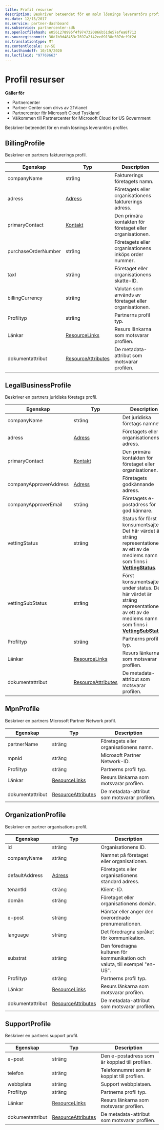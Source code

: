 ```yaml
---
title: Profil resurser
description: Beskriver beteendet för en moln lösnings leverantörs profiler.
ms.date: 12/15/2017
ms.service: partner-dashboard
ms.subservice: partnercenter-sdk
ms.openlocfilehash: e0561278995f4f9747320866b51de57efea8f712
ms.sourcegitcommit: 30d1b9d48453c7697a2f42ee09138e507dcf9f2d
ms.translationtype: MT
ms.contentlocale: sv-SE
ms.lasthandoff: 10/19/2020
ms.locfileid: "97769663"
---
```

# <a name="profile-resources"></a>Profil resurser

**Gäller för**

- Partnercenter
- Partner Center som drivs av 21Vianet
- Partnercenter för Microsoft Cloud Tyskland
- Välkommen till Partnercenter för Microsoft Cloud for US Government

Beskriver beteendet för en moln lösnings leverantörs profiler.

## <a name="billingprofile"></a>BillingProfile

Beskriver en partners fakturerings profil.

| Egenskap            | Typ                                                           | Description                                                 |
|---------------------|----------------------------------------------------------------|-------------------------------------------------------------|
| companyName         | sträng                                                         | Fakturerings företagets namn.                                   |
| adress             | [Adress](utility-resources.md#address)                       | Företagets eller organisationens fakturerings adress. |
| primaryContact      | [Kontakt](utility-resources.md#contact)                       | Den primära kontakten för företaget eller organisationen.        |
| purchaseOrderNumber | sträng                                                         | Företagets eller organisationens inköps order nummer.        |
| taxI               | sträng                                                         | Företaget eller organisationens skatte-ID.                       |
| billingCurrency     | sträng                                                         | Valutan som används av företaget eller organisationen.           |
| Profiltyp         | sträng                                                         | Partnerns profil typ.                                   |
| Länkar               | [ResourceLinks](utility-resources.md#resourcelinks)           | Resurs länkarna som motsvarar profilen.            |
| dokumentattribut          | [ResourceAttributes](utility-resources.md#resourceattributes) | De metadata-attribut som motsvarar profilen.       |

## <a name="legalbusinessprofile"></a>LegalBusinessProfile

Beskriver en partners juridiska företags profil.

| Egenskap               | Typ                                                           | Description                                                                                                                                                          |
|------------------------|----------------------------------------------------------------|----------------------------------------------------------------------------------------------------------------------------------------------------------------------|
| companyName            | sträng                                                         | Det juridiska företags namnet.                                                                                                                                              |
| adress                | [Adress](utility-resources.md#address)                       | Företagets eller organisationens adress.                                                                                                                          |
| primaryContact         | [Kontakt](utility-resources.md#contact)                       | Den primära kontakten för företaget eller organisationen.                                                                                                                 |
| companyApproverAddress | [Adress](utility-resources.md#address)                       | Företagets godkännande adress.                                                                                                                                        |
| companyApproverEmail   | sträng                                                         | Företagets e-postadress för god kännare.                                                                                                                                          |
| vettingStatus          | sträng                                                         | Status för först konsumentsajter. Det här värdet är sträng representationen av ett av de medlems namn som finns i [**VettingStatus**](/dotnet/api/microsoft.store.partnercenter.models.partners.vettingstatus).           |
| vettingSubStatus       | sträng                                                         | Först konsumentsajter under status. Det här värdet är sträng representationen av ett av de medlems namn som finns i [**VettingSubStatus**](/dotnet/api/microsoft.store.partnercenter.models.partners.vettingsubstatus). |
| Profiltyp            | sträng                                                         | Partnerns profil typ.                                                                                                                                            |
| Länkar                  | [ResourceLinks](utility-resources.md#resourcelinks)           | Resurs länkarna som motsvarar profilen.                                                                                                                     |
| dokumentattribut             | [ResourceAttributes](utility-resources.md#resourceattributes) | De metadata-attribut som motsvarar profilen.                                                                                                                |

## <a name="mpnprofile"></a>MpnProfile

Beskriver en partners Microsoft Partner Network profil.

| Egenskap    | Typ                                                           | Description                                           |
|-------------|----------------------------------------------------------------|-------------------------------------------------------|
| partnerName | sträng                                                         | Företagets eller organisationens namn.                     |
| mpnId       | sträng                                                         | Microsoft Partner Network-ID.                     |
| Profiltyp | sträng                                                         | Partnerns profil typ.                             |
| Länkar       | [ResourceLinks](utility-resources.md#resourcelinks)           | Resurs länkarna som motsvarar profilen.      |
| dokumentattribut  | [ResourceAttributes](utility-resources.md#resourceattributes) | De metadata-attribut som motsvarar profilen. |

## <a name="organizationprofile"></a>OrganizationProfile

Beskriver en partner organisations profil.

| Egenskap       | Typ                                                           | Description                                                            |
|----------------|----------------------------------------------------------------|------------------------------------------------------------------------|
| id             | sträng                                                         | Organisationens ID.                                                 |
| companyName    | sträng                                                         | Namnet på företaget eller organisationen.                               |
| defaultAddress | [Adress](utility-resources.md#address)                       | Företagets eller organisationens standard adress.                    |
| tenantId       | sträng                                                         | Klient-ID.                                                 |
| domän         | sträng                                                         | Företaget eller organisationens domän.                                  |
| e-post          | sträng                                                         | Hämtar eller anger den överordnade prenumerationen.                                  |
| language       | sträng                                                         | Det föredragna språket för kommunikation.                              |
| substrat        | sträng                                                         | Den föredragna kulturen för kommunikation och valuta, till exempel "en-US". |
| Profiltyp    | sträng                                                         | Partnerns profil typ.                                              |
| Länkar          | [ResourceLinks](utility-resources.md#resourcelinks)           | Resurs länkarna som motsvarar profilen.                       |
| dokumentattribut     | [ResourceAttributes](utility-resources.md#resourceattributes) | De metadata-attribut som motsvarar profilen.                  |

## <a name="supportprofile"></a>SupportProfile

Beskriver en partners support profil.

| Egenskap    | Typ                                                           | Description                                           |
|-------------|----------------------------------------------------------------|-------------------------------------------------------|
| e-post       | sträng                                                         | Den e-postadress som är kopplad till profilen.        |
| telefon   | sträng                                                         | Telefonnumret som är kopplat till profilen.         |
| webbplats     | sträng                                                         | Support webbplatsen.                                  |
| Profiltyp | sträng                                                         | Partnerns profil typ.                             |
| Länkar       | [ResourceLinks](utility-resources.md#resourcelinks)           | Resurs länkarna som motsvarar profilen.      |
| dokumentattribut  | [ResourceAttributes](utility-resources.md#resourceattributes) | De metadata-attribut som motsvarar profilen. |

